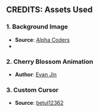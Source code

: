 ## CREDITS: Assets Used

### 1. Background Image
- **Source**: [Alpha Coders](https://wall.alphacoders.com/big.php?i=1342341)
- 
### 2. Cherry Blossom Animation
- **Author**: [Evan Jin](https://codepen.io/rudtjd2548/pen/qBpVzxP)
  
### 3. Custom Cursor
- **Source**: [betul12362](https://www.cursor.cc/?action=icon&file_id=46816)
